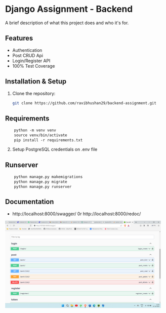 # Django Assignment - Backend

A brief description of what this project does and who it's for.

## Features

- Authentication
- Post CRUD Api
- Login/Register API
- 100% Test Coverage

## Installation & Setup

1. Clone the repository:

   ```bash
   git clone https://github.com/ravibhushan29/backend-assignment.git
   
## Requirements

```
    python -m venv venv
    source venv/bin/activate
    pip install -r requirements.txt
```


2. Setup PostgreSQL credentials on .env file
## Runserver

```commandline
    python manage.py makemigrations
    python manage.py migrate
    python manage.py runserver 
```

## Documentation

- http://localhost:8000/swagger/
0r http://localhost:8000/redoc/

![Swagger](https://github.com/ravibhushan29/backend-assignment/blob/main/Screenshot%202023-10-07%20125920.png)